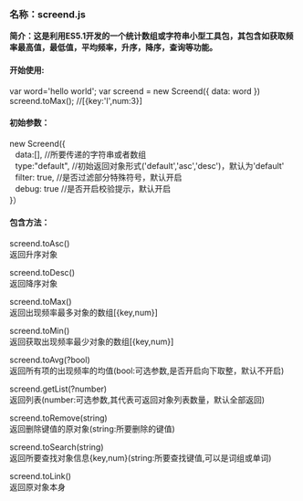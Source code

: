<h3>名称：screend.js</h3>

<b>简介：这是利用ES5.1开发的一个统计数组或字符串小型工具包，其包含如获取频率最高值，最低值，平均频率，升序，降序，查询等功能。</b>

<h4>开始使用:</h4>
var word='hello world';
var screend = new Screend({
     data: word
})
screend.toMax(); //[{key:'l',num:3}]

<h4>初始参数：</h4>
new Screend({
</br>
<div style="padding-left:10px;">
  data:[],        //所要传递的字符串或者数组
  </br>
  type:"default",  //初始返回对象形式('default','asc','desc')，默认为'default'
  </br>
  filter: true, //是否过滤部分特殊符号，默认开启
  </br>
  debug: true  //是否开启校验提示，默认开启
  </br>
</div>  
}）

<h4>包含方法：</h4>
screend.toAsc()
</br>
返回升序对象
</br>



screend.toDesc()
</br>
返回降序对象
</br>

screend.toMax()
</br>
返回出现频率最多对象的数组[{key,num}]

screend.toMin()
</br>
返回获取出现频率最少对象的数组[{key,num}]

screend.toAvg(?bool)
</br>
返回所有项的出现频率的均值(bool:可选参数,是否开启向下取整，默认不开启)

screend.getList(?number)
</br>
返回列表(number:可选参数,其代表可返回对象列表数量，默认全部返回)

screend.toRemove(string)
</br>
返回删除键值的原对象(string:所要删除的键值)

screend.toSearch(string)
</br>
返回所要查找对象信息{key,num}(string:所要查找键值,可以是词组或单词)

screend.toLink()
</br>
返回原对象本身
